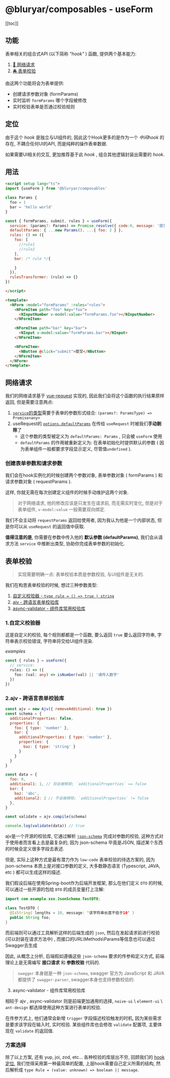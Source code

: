 # @bluryar/composables - useForm

[[toc]]

## 功能

表单相关的组合式API (以下简称 *"hook"* ) 函数, 提供两个基本能力:

1. [🔗 网络请求](#网络请求)
2. [🚔 表单校验](#表单校验)

由这两个功能将会为表单提供:

- 创建请求参数对象 (formParams)
- 实时监听 `formParams` 哪个字段被修改
- 实时校验表单是否通过校验规则

## 定位

由于这个 *hook* 是独立与UI组件的, 因此这个Hook更多的是作为一个 *中间hook* 的存在, 不耦合任何UI的API, 而是纯粹的操作表单数据.

如果需要UI相关的交互, 更加推荐基于此 *hook* , 组合其他逻辑封装出需要的 *hook*.

## 用法
```html
<script setup lang="ts">
import {useForm } from '@bluryar/composables'

class Params {
  foo = 1
  bar = 'hello world'
}

const { formParams, submit, rules } = useForm({
  service: (params?: Params) => Promise.resolve({ code:0, message: '提交成功' }),
  defaultParams: { ...new Params(), ...{ foo: 2 } },
  rules: () => ({
    foo: [
      //rule1
      //rule2
    ],
    bar: /* rule */{

    }
  }),
  rulesTransformer: (rule) => {}
})

</script>

<template>
  <NForm :model="formParams" :rules="rules">
    <NFormItem path="foo" key="foo">
      <NInputNumber v-model:value="formParams.foo"></NInputNumber>
    </NFormItem>

    <NFormItem path="bar" key="bar">
      <NInput v-model:value="formParams.bar"></NInput>
    </NFormItem>

    <NFormItem>
      <NButton @click="submit">提交</NButton>
    </NFormItem>
  </NForm>
</template>
```


## 网络请求

我们的网络请求基于 [vue-request][vue-request] 实现的, 因此我们会将这个函数的执行结果原样返回, 但是需要注意两点:

1. [`service`的类型][useRequest#service]需要于表单的参数形式结合: `(params?: ParamsType) => Promise<any>`
2. useRequest的 [`options.defaultParams`][useRequest#options.defaultParams] 在传给 `useRequest` 时被我们**手动剔除**了
    - 这个参数的类型被定义为 `defaultParams: Params` , 只会被 `useForm` 使用
    - `defaultParams` 的作用被重新定义为: 在表单初始化时提供默认的参数 ( 因为表单组件一般都要求字段显示定义, 尽管值`undefined` ).

### 创建表单参数和请求参数

我们会在hook实例化的时候创建两个参数对象, 表单参数对象 ( formParams ) 和 请求参数对象 ( requestParams ).

这样, 你就无需在每次创建定义组件的时候手动维护这两个对象.

> 对于网络请求, 他的修改应该是只发生在请求前, 而无需实时变化, 但是对于表单组件, `v-model:value` 一般需要双向绑定.

我们不会主动将 `requestParams` 返回给使用者, 因为我认为他是一个内部状态, 但是你可以从 `useRequest` 的返回值中获取.

**值得注意的是**, 你需要在参数中传入他的 **默认参数 (defaultParams)**, 我们会从请求方法 `service` 中推断出类型, 协助你完成表单参数的初始化.


## 表单校验

> 实现需要明确一点: 表单校验本质是参数校验, 与UI组件是无关的.

我们在构思表单校验的时候, 想过三种参数类型:

1. [自定义校验器 - `type rule = () => true | string`](#1.自定义校验器)
2. [ajv - 跨语言表单校验库][ajv]
3. [async-validator - 组件库常用校验库][async-validator]

### 1.自定义校验器

这是自定义的校验, 每个规则都都是一个函数, 要么返回 `true` 要么返回字符串, 字符串表示校验错误, 字符串将交给UI组件渲染.

_examples_
```ts
const { rules } = useForm({
  // service:
  rules: () => ({
    foo: (val: any) => isNumber(val) || '请传入数字'
  })
})
```

### 2.ajv - 跨语言表单校验库

```js
const ajv = new Ajv({ removeAdditional: true })
const schema = {
  additionalProperties: false,
  properties: {
    foo: { type: 'number' },
    bar: {
      additionalProperties: { type: 'number' },
      properties: {
        baz: { type: 'string' }
      }
    }
  }
}

const data = {
  foo: 0,
  additional1: 1, // 将会被移除; `additionalProperties` == false
  bar: {
    baz: 'abc',
    additional2: 2 // 不会被移除; `additionalProperties` != false
  },
}

const validate = ajv.compile(schema)

console.log(validate(data)) // true
```

ajv是一个开源的校验库, 它通过解析 [`json-schema`][json-schema] 完成对参数的校验, 这种方式对于使用者而言看上去是最复杂的, 因为 json-schema 毕竟是JSON, 描述某个东西的时候会定义很多字段去表述.

但是, 实际上这种方式是最有潜力作为 `low-code` 表单校验的待选方案的, 因为 json-schema 本质上是对接口参数的定义, 大多数静态语言 (Typescript, JAVA, etc ) 都可以生成这样的描述.

我们假设后端在使用Spring-boot作为后端开发框架, 那么在他们定义 `DTO` 的时候, 可以通过一些开源的包给 `DTO` 的成员变量打上注解:

```java
import com.example.xxx.JsonSchema.TestDTO;

class TestDTO {
  @IsString( lengths = 10, message: '该字符串长度不低于10' )
  public String foo;
}
```

而前端则可以通过工具解析这样的后端生成的 `json`, 然后在发起请求前进行校验 (可以封装在请求方法中) , 而接口的URL\Methods\Params等信息也可以通过Swagger去生成

因此, 从概念上分析, 后端假如遵循这些 `json-schema` 要求的传参和定义方式, 前端理论上是无需编写 **接口请求** 和 **参数校验** 代码的.

> `swagger` 本身就是一种 `json-schema`, swagger 官方为 JavaScript 和 JAVA 都提供了 `swagger-parser`, swagger本身也支持参数校验的.


3. async-validator - 组件库常用校验库

相较于 ajv , async-validator 则是前端更加通用的选择, `naive-ui` \ `element-ui` \ `ant-design` 都选择使用这种方案进行表单的校验.

在传参方式上, 他们通常会新增 `trigger` 字段描述校验触发的时机, 因为某些需求是要求该字段在输入时, 实时校验. 某些组件库也会修改 `validate` 配置项, 主要体现在 `validate` 的返回值.


### 方案选择

除了以上方案, 还有 yup, joi, zod, etc... 各种校验的库层出不穷, 回顾我们的 [hook 定位](#定位), 我们觉得采用第一种最简单的配置, 上层hook需要自己定义所需的结构, 然后解析成 `type Rule = (value: unknown) => boolean || message`.


[vue-request]:https://next.cn.attojs.org/guide/introduction.html#%E4%B8%BA%E4%BB%80%E4%B9%88%E9%80%89%E6%8B%A9-vuerequest
[useRequest#service]: https://next.cn.attojs.org/api/#service
[useRequest#options.defaultParams]: https://next.cn.attojs.org/api/#defaultparams
[ajv]:https://ajv.js.org/
[async-validator]:https://github.com/yiminghe/async-validator
[json-schema]:https://json-schema.apifox.cn/
